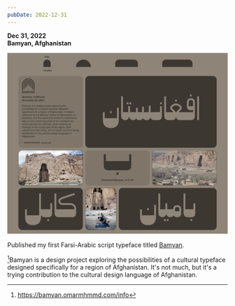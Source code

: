 ```yaml
---
pubDate: 2022-12-31
---
```


**Dec 31, 2022**\
**Bamyan, Afghanistan**

![Graphic of Bamyan poster](../../../images/timeline/221231.jpg)

Published my first Farsi-Arabic script typeface titled [Bamyan](https://bamyan.omarmhmmd.com/).

[^1]Bamyan is a design project exploring the possibilities of a cultural typeface designed specifically for a region of Afghanistan. It's not much, but it's a trying contribution to the cultural design language of Afghanistan.

[^1]: https://bamyan.omarmhmmd.com/info